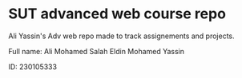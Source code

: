 # SUT advanced web course repo

Ali Yassin's Adv web repo made to track assignements and projects.

Full name: Ali Mohamed Salah Eldin Mohamed Yassin

ID: 230105333
